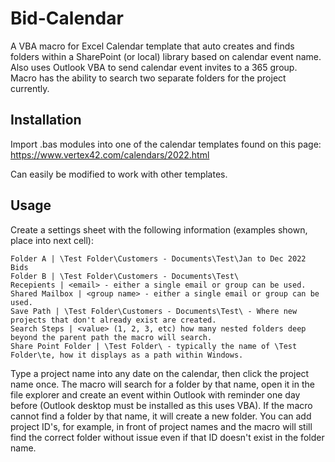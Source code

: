 # Bid-Calendar

A VBA macro for Excel Calendar template that auto creates and finds folders within a SharePoint (or local) library based on calendar event name. Also uses Outlook VBA to send calendar event invites to a 365 group. Macro has the ability to search two separate folders for the project currently. 

## Installation

Import .bas modules into one of the calendar templates found on this page:
https://www.vertex42.com/calendars/2022.html

Can easily be modified to work with other templates.

## Usage

Create a settings sheet with the following information (examples shown, place into next cell):

```
Folder A | \Test Folder\Customers - Documents\Test\Jan to Dec 2022 Bids
Folder B | \Test Folder\Customers - Documents\Test\
Recepients | <email> - either a single email or group can be used. 
Shared Mailbox | <group name> - either a single email or group can be used. 
Save Path | \Test Folder\Customers - Documents\Test\ - Where new projects that don't already exist are created.
Search Steps | <value> (1, 2, 3, etc) how many nested folders deep beyond the parent path the macro will search.
Share Point Folder | \Test Folder\ - typically the name of \Test Folder\te, how it displays as a path within Windows.
```
Type a project name into any date on the calendar, then click the project name once. The macro will search for a folder by that name, open it in the file explorer and create an event within Outlook with reminder one day before (Outlook desktop must be installed as this uses VBA). If the macro cannot find a folder by that name, it will create a new folder. You can add project ID's, for example, in front of project names and the macro will still find the correct folder without issue even if that ID doesn't exist in the folder name. 
